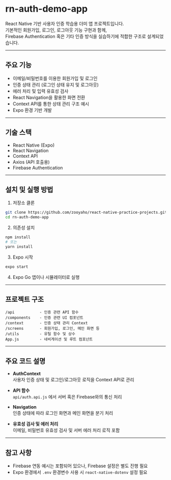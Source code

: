 # rn-auth-demo-app

React Native 기반 사용자 인증 학습용 더미 앱 프로젝트입니다.  
기본적인 회원가입, 로그인, 로그아웃 기능 구현과 함께,  
Firebase Authentication 혹은 기타 인증 방식을 실습하기에 적합한 구조로 설계되었습니다.

---

## 주요 기능

- 이메일/비밀번호를 이용한 회원가입 및 로그인
- 인증 상태 관리 (로그인 상태 유지 및 로그아웃)
- 에러 처리 및 입력 유효성 검사
- React Navigation을 활용한 화면 전환
- Context API를 통한 상태 관리 구조 예시
- Expo 환경 기반 개발

---

## 기술 스택

- React Native (Expo)
- React Navigation
- Context API
- Axios (API 호출용)
- Firebase Authentication

---

## 설치 및 실행 방법

1. 저장소 클론

```bash
git clone https://github.com/zooyaho/react-native-practice-projects.git
cd rn-auth-demo-app
```

2. 의존성 설치

```bash
npm install
# 또는
yarn install
```

3. Expo 시작

```bash
expo start
```

4. Expo Go 앱이나 시뮬레이터로 실행

---

## 프로젝트 구조

```
/api           - 인증 관련 API 함수
/components    - 인증 관련 UI 컴포넌트
/context       - 인증 상태 관리 Context
/screens       - 회원가입, 로그인, 메인 화면 등
/utils         - 유틸 함수 및 상수
App.js         - 네비게이션 및 루트 컴포넌트
```

---

## 주요 코드 설명

- **AuthContext**  
  사용자 인증 상태 및 로그인/로그아웃 로직을 Context API로 관리

- **API 함수**  
  `api/auth.api.js` 에서 서버 혹은 Firebase와의 통신 처리

- **Navigation**  
  인증 상태에 따라 로그인 화면과 메인 화면을 분기 처리

- **유효성 검사 및 에러 처리**  
  이메일, 비밀번호 유효성 검사 및 서버 에러 처리 로직 포함

---

## 참고 사항

- Firebase 연동 예시는 포함되어 있으나, Firebase 설정은 별도 진행 필요
- Expo 환경에서 `.env` 환경변수 사용 시 `react-native-dotenv` 설정 필요
